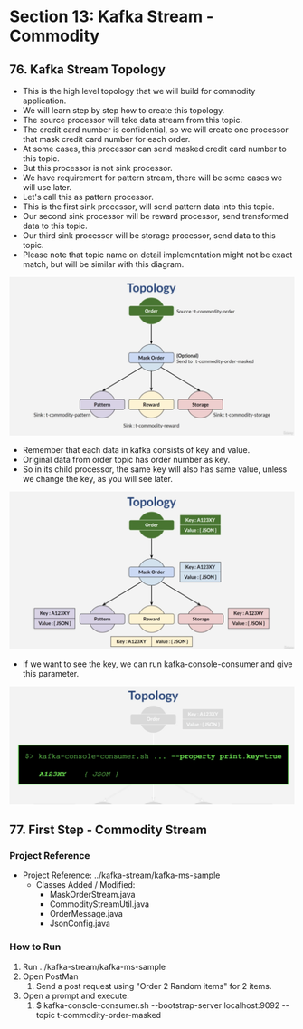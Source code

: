 # Section 13: Kafka Stream - Commodity

## 76. Kafka Stream Topology

- This is the high level topology that we will build for commodity application.
- We will learn step by step how to create this topology.
- The source processor will take data stream from this topic.
- The credit card number is confidential, so we will create one processor that mask credit card number for each order.
- At some cases, this processor can send masked credit card number to this topic.
- But this processor is not sink processor.
- We have requirement for pattern stream, there will be some cases we will use later.
- Let's call this as pattern processor.
- This is the first sink processor, will send pattern data into this topic.
- Our second sink processor will be reward processor, send transformed data to this topic.
- Our third sink processor will be storage processor, send data to this topic.
- Please note that topic name on detail implementation might not be exact match, but will be similar with this diagram.


![alt text](https://github.com/marodrigues20/udemy_java/blob/main/JavaSpring%26ApacheKafkaBootcamp-BasicToComplete/Sections/Section-13/pic_01.png?raw=true)


- Remember that each data in kafka consists of key and value.
- Original data from order topic has order number as key.
- So in its child processor, the same key will also has same value, unless we change the key, as you will see later.


![alt text](https://github.com/marodrigues20/udemy_java/blob/main/JavaSpring%26ApacheKafkaBootcamp-BasicToComplete/Sections/Section-13/pic_02.png?raw=true)


- If we want to see the key, we can run kafka-console-consumer and give this parameter.

![alt text](https://github.com/marodrigues20/udemy_java/blob/main/JavaSpring%26ApacheKafkaBootcamp-BasicToComplete/Sections/Section-13/pic_03.png?raw=true)


## 77. First Step - Commodity Stream

### Project Reference

- Project Reference: ../kafka-stream/kafka-ms-sample
  - Classes Added / Modified: 
    - MaskOrderStream.java
    - CommodityStreamUtil.java
    - OrderMessage.java
    - JsonConfig.java


### How to Run

1. Run ../kafka-stream/kafka-ms-sample
2. Open PostMan
   1. Send a post request using "Order 2 Random items" for 2 items.
3. Open a prompt and execute:
   1. $ kafka-console-consumer.sh --bootstrap-server localhost:9092 --topic t-commodity-order-masked

